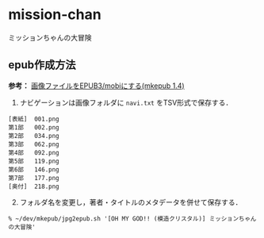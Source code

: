 # mission-chan
ミッションちゃんの大冒険

## epub作成方法
**参考：** [画像ファイルをEPUB3/mobiにする(mkepub 1.4)](http://wakufactory.jp/densho/tools/mkepub.html)

1. ナビゲーションは画像フォルダに `navi.txt` をTSV形式で保存する．
```
[表紙]  001.png
第1部   002.png
第2部   034.png
第3部   062.png
第4部   092.png
第5部   119.png
第6部   146.png
第7部   177.png
[奥付]  218.png
```
2. フォルダ名を変更し，著者・タイトルのメタデータを併せて保存する．
```
% ~/dev/mkepub/jpg2epub.sh '[OH MY GOD!! (模造クリスタル)] ミッションちゃんの大冒険'
```
